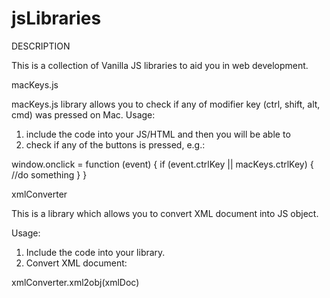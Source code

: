 # jsLibraries

DESCRIPTION

This is a collection of Vanilla JS libraries to aid you in web development.

macKeys.js

macKeys.js library allows you to check if any of modifier key (ctrl, shift, alt, cmd) was pressed on Mac.
Usage:
1. include the code into your JS/HTML and then you will be able to
2. check if any of the buttons is pressed, e.g.:

window.onclick = function (event) {
    if (event.ctrlKey || macKeys.ctrlKey) {
        //do something
    }
}

xmlConverter

This is a library which allows you to convert XML document into JS object.

Usage:
1. Include the code into your library.
2. Convert XML document:

xmlConverter.xml2obj(xmlDoc)